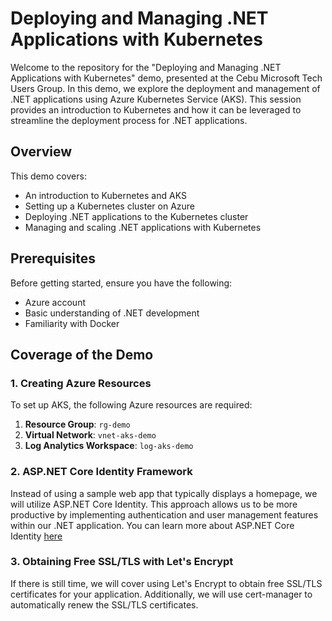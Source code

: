 # Deploying and Managing .NET Applications with Kubernetes

Welcome to the repository for the "Deploying and Managing .NET Applications with Kubernetes" demo, presented at the Cebu Microsoft Tech Users Group. In this demo, we explore the deployment and management of .NET applications using Azure Kubernetes Service (AKS). This session provides an introduction to Kubernetes and how it can be leveraged to streamline the deployment process for .NET applications.

## Overview
This demo covers:
- An introduction to Kubernetes and AKS
- Setting up a Kubernetes cluster on Azure
- Deploying .NET applications to the Kubernetes cluster
- Managing and scaling .NET applications with Kubernetes

## Prerequisites
Before getting started, ensure you have the following:
- Azure account
- Basic understanding of .NET development
- Familiarity with Docker

## Coverage of the Demo

### 1. Creating Azure Resources

To set up AKS, the following Azure resources are required:

1. **Resource Group**: `rg-demo`
2. **Virtual Network**: `vnet-aks-demo`
3. **Log Analytics Workspace**: `log-aks-demo`

### 2. ASP.NET Core Identity Framework

Instead of using a sample web app that typically displays a homepage, we will utilize ASP.NET Core Identity. This approach allows us to be more productive by implementing authentication and user management features within our .NET application. You can learn more about ASP.NET Core Identity [here](https://learn.microsoft.com/en-us/aspnet/core/security/authentication/identity?view=aspnetcore-8.0&tabs=visual-studio)

### 3. Obtaining Free SSL/TLS with Let's Encrypt
If there is still time, we will cover using Let's Encrypt to obtain free SSL/TLS certificates for your application. Additionally, we will use cert-manager to automatically renew the SSL/TLS certificates.